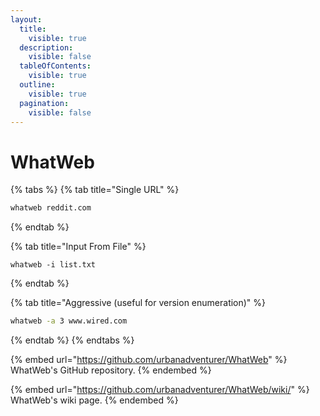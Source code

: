 ```yaml
---
layout:
  title:
    visible: true
  description:
    visible: false
  tableOfContents:
    visible: true
  outline:
    visible: true
  pagination:
    visible: false
---
```


# WhatWeb



{% tabs %}
{% tab title="Single URL" %}
```bash
whatweb reddit.com
```
{% endtab %}

{% tab title="Input From File" %}
```
whatweb -i list.txt
```
{% endtab %}

{% tab title="Aggressive (useful for version enumeration)" %}
```bash
whatweb -a 3 www.wired.com
```
{% endtab %}
{% endtabs %}

{% embed url="https://github.com/urbanadventurer/WhatWeb" %}
WhatWeb's GitHub repository.
{% endembed %}

{% embed url="https://github.com/urbanadventurer/WhatWeb/wiki/" %}
WhatWeb's wiki page.
{% endembed %}
